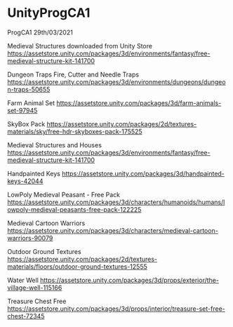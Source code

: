 # UnityProgCA1
ProgCA1
29th/03/2021

Medieval Structures downloaded from Unity Store 
https://assetstore.unity.com/packages/3d/environments/fantasy/free-medieval-structure-kit-141700

Dungeon Traps Fire, Cutter and Needle Traps
https://assetstore.unity.com/packages/3d/environments/dungeons/dungeon-traps-50655

Farm Animal Set
https://assetstore.unity.com/packages/3d/farm-animals-set-97945

SkyBox Pack 
https://assetstore.unity.com/packages/2d/textures-materials/sky/free-hdr-skyboxes-pack-175525

Medieval Structures and Houses
https://assetstore.unity.com/packages/3d/environments/fantasy/free-medieval-structure-kit-141700

Handpainted Keys
https://assetstore.unity.com/packages/3d/handpainted-keys-42044

LowPoly Medieval Peasant - Free Pack
https://assetstore.unity.com/packages/3d/characters/humanoids/humans/lowpoly-medieval-peasants-free-pack-122225

Medieval Cartoon Warriors
https://assetstore.unity.com/packages/3d/characters/medieval-cartoon-warriors-90079

Outdoor Ground Textures
https://assetstore.unity.com/packages/2d/textures-materials/floors/outdoor-ground-textures-12555

Water Well
https://assetstore.unity.com/packages/3d/props/exterior/the-village-well-115166

Treasure Chest Free
https://assetstore.unity.com/packages/3d/props/interior/treasure-set-free-chest-72345
